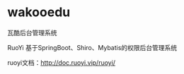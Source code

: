 # wakooedu
瓦酷后台管理系统

RuoYi
基于SpringBoot、Shiro、Mybatis的权限后台管理系统

ruoyi文档：http://doc.ruoyi.vip/ruoyi/


